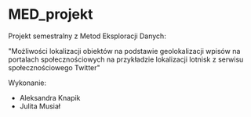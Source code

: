 # MED_projekt

Projekt semestralny z Metod Eksploracji Danych: 

"Możliwości lokalizacji obiektów na podstawie geolokalizacji wpisów na portalach społecznościowych na przykładzie lokalizacji lotnisk z serwisu społecznościowego Twitter"

Wykonanie:
* Aleksandra Knapik
* Julita Musiał